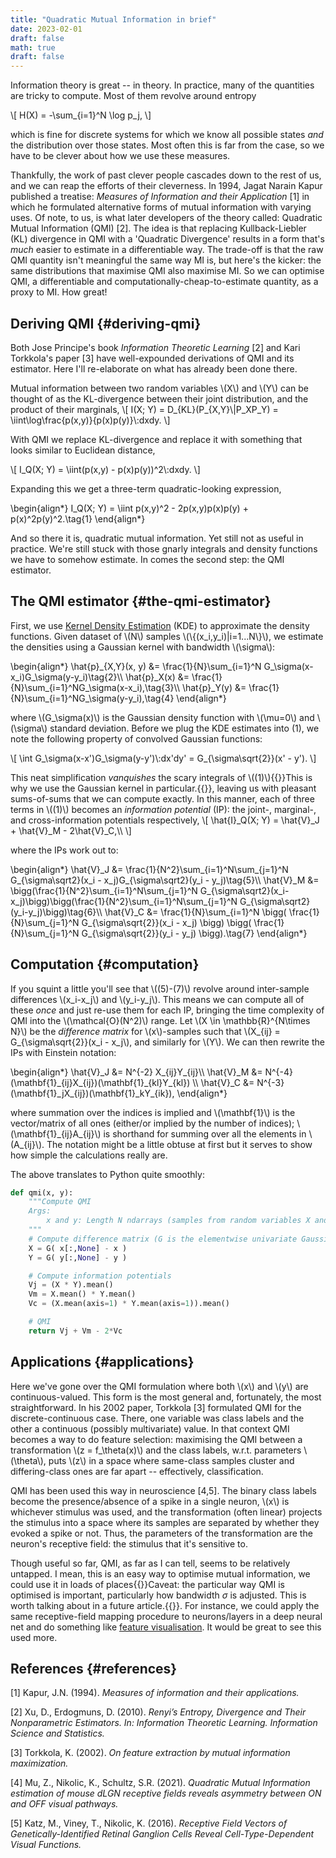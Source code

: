 ```yaml
---
title: "Quadratic Mutual Information in brief"
date: 2023-02-01
draft: false
math: true
draft: false
---
```


Information theory is great -- in theory. In practice, many of the quantities are tricky to compute. Most of them revolve around entropy

\\[
H(X) = -\sum\_{i=1}^N \log p\_j,
\\]

which is fine for discrete systems for which we know all possible states _and_ the distribution over those states. Most often this is far from the case, so we have to be clever about how we use these measures.

Thankfully, the work of past clever people cascades down to the rest of us, and we can reap the efforts of their cleverness. In 1994, Jagat Narain Kapur published a treatise: _Measures of Information and their Application_ [1] in which he formulated alternative forms of mutual information with varying uses. Of note, to us, is what later developers of the theory called: Quadratic Mutual Information (QMI) [2]. The idea is that replacing Kullback-Liebler (KL) divergence in QMI with a 'Quadratic Divergence' results in a form that's _much_ easier to estimate in a differentiable way. The trade-off is that the raw QMI quantity isn't meaningful the same way MI is, but here's the kicker: the same distributions that maximise QMI also maximise MI. So we can optimise QMI, a differentiable and computationally-cheap-to-estimate quantity, as a proxy to MI. How great!


## Deriving QMI {#deriving-qmi}

Both Jose Principe's book _Information Theoretic Learning_ [2] and Kari Torkkola's paper [3] have well-expounded derivations of QMI and its estimator. Here I'll re-elaborate on what has already been done there.

Mutual information between two random variables \\(X\\) and \\(Y\\) can be thought of as the KL-divergence between their joint distribution, and the product of their marginals,
\\[
I(X; Y) = D\_{KL}(P\_{X,Y}\\|P\_XP\_Y) = \iint\log\frac{p(x,y)}{p(x)p(y)}\\:dxdy.
\\]

With QMI we replace KL-divergence and replace it with something that looks similar to Euclidean distance,

\\[
I\_Q(X; Y) = \iint(p(x,y) - p(x)p(y))^2\\:dxdy.
\\]

Expanding this we get a three-term quadratic-looking expression,

\begin{align\*}
I\_Q(X; Y) = \iint p(x,y)^2 - 2p(x,y)p(x)p(y) + p(x)^2p(y)^2.\tag{1}
\end{align\*}

And so there it is, quadratic mutual information. Yet still not as useful in practice. We're still stuck with those gnarly integrals and density functions we have to somehow estimate. In comes the second step: the QMI estimator.


## The QMI estimator {#the-qmi-estimator}

First, we use [Kernel Density Estimation](https://www.wikiwand.com/en/Kernel_density_estimation) (KDE) to approximate the density functions. Given dataset of \\(N\\) samples \\(\\{(x\_i,y\_i)|i=1...N\\}\\), we estimate the densities using a Gaussian kernel with bandwidth \\(\sigma\\):

\begin{align\*}
\hat{p}\_{X,Y}(x, y) &= \frac{1}{N}\sum\_{i=1}^N G\_\sigma(x-x\_i)G\_\sigma(y-y\_i)\tag{2}\\\\
\hat{p}\_X(x) &= \frac{1}{N}\sum\_{i=1}^NG\_\sigma(x-x\_i),\tag{3}\\\\
\hat{p}\_Y(y) &= \frac{1}{N}\sum\_{i=1}^NG\_\sigma(y-y\_i),\tag{4}
\end{align\*}

where \\(G\_\sigma(x)\\) is the Gaussian density function with \\(\mu=0\\) and \\(\sigma\\) standard deviation. Before we plug the KDE estimates into (1), we note the following property of convolved Gaussian functions:

\\[
\int G\_\sigma(x-x')G\_\sigma(y-y')\\:dx'dy' = G\_{\sigma\sqrt{2}}(x' - y').
\\]

This neat simplification _vanquishes_ the scary integrals of \\((1)\\){{<sidenote>}}This is why we use the Gaussian kernel in particular.{{</sidenote>}},
leaving us with pleasant sums-of-sums that we can compute exactly. In this manner, each of three terms in \\((1)\\) becomes an _information potential_ (IP): the joint-, marginal-, and cross-information potentials respectively,
\\[
\hat{I}\_Q(X; Y) = \hat{V}\_J + \hat{V}\_M - 2\hat{V}\_C,\\\\
\\]

where the IPs work out to:

\begin{align\*}
\hat{V}\_J &= \frac{1}{N^2}\sum\_{i=1}^N\sum\_{j=1}^N G\_{\sigma\sqrt2}(x\_i - x\_j)G\_{\sigma\sqrt2}(y\_i - y\_j)\tag{5}\\\\
\hat{V}\_M &= \bigg(\frac{1}{N^2}\sum\_{i=1}^N\sum\_{j=1}^N G\_{\sigma\sqrt2}(x\_i-x\_j)\bigg)\bigg(\frac{1}{N^2}\sum\_{i=1}^N\sum\_{j=1}^N G\_{\sigma\sqrt2}(y\_i-y\_j)\bigg)\tag{6}\\\\
\hat{V}\_C &= \frac{1}{N}\sum\_{i=1}^N
\bigg( \frac{1}{N}\sum\_{j=1}^N G\_{\sigma\sqrt{2}}(x\_i - x\_j) \bigg)
\bigg( \frac{1}{N}\sum\_{j=1}^N G\_{\sigma\sqrt{2}}(y\_i - y\_j) \bigg).\tag{7}
\end{align\*}


## Computation {#computation}

If you squint a little you'll see that \\((5)-(7)\\) revolve around inter-sample differences \\(x\_i-x\_j\\) and \\(y\_i-y\_j\\). This means we can compute all of these _once_ and just re-use them for each IP, bringing the time complexity of QMI into the \\(\mathcal{O}(N^2)\\) range. Let \\(X \in \mathbb{R}^{N\times N}\\) be the _difference matrix_ for \\(x\\)-samples such that \\(X\_{ij} = G\_{\sigma\sqrt{2}}(x\_i - x\_j\\), and similarly for \\(Y\\). We can then rewrite the IPs  with Einstein notation:

\begin{align\*}
\hat{V}\_J &= N^{-2} X\_{ij}Y\_{ij}\\\\
\hat{V}\_M &= N^{-4} (\mathbf{1}\_{ij}X\_{ij})(\mathbf{1}\_{kl}Y\_{kl}) \\\\
\hat{V}\_C &= N^{-3} (\mathbf{1}\_jX\_{ij})(\mathbf{1}\_kY\_{ik}),
\end{align\*}

where summation over the indices is implied and \\(\mathbf{1}\\) is the vector/matrix of all ones (either/or implied by the number of indices); \\(\mathbf{1}\_{ij}A\_{ij}\\) is shorthand for summing over all the elements in \\(A\_{ij}\\). The notation might be a little obtuse at first but it serves to show how simple the calculations really are.

The above translates to Python quite smoothly:

```python
def qmi(x, y):
    """Compute QMI
    Args:
        x and y: Length N ndarrays (samples from random variables X and Y)
    """
    # Compute difference matrix (G is the elementwise univariate Gaussian pdf)
    X = G( x[:,None] - x )
    Y = G( y[:,None] - y )

    # Compute information potentials
    Vj = (X * Y).mean()
    Vm = X.mean() * Y.mean()
    Vc = (X.mean(axis=1) * Y.mean(axis=1)).mean()

    # QMI
    return Vj + Vm - 2*Vc
```


## Applications {#applications}

Here we've gone over the QMI formulation where both \\(x\\) and \\(y\\) are continuous-valued. This form is the most general and, fortunately, the most straightforward. In his 2002 paper, Torkkola [3] formulated QMI for the discrete-continuous case. There, one variable was class labels and the other a continuous (possibly multivariate) value. In that context QMI becomes a way to do feature selection: maximising the QMI between a transformation \\(z = f\_\theta(x)\\) and the class labels, w.r.t. parameters \\(\theta\\), puts \\(z\\) in a space where same-class samples cluster and differing-class ones are far apart -- effectively, classification.

QMI has been used this way in neuroscience [4,5]. The binary class labels become the presence/absence of a spike in a single neuron, \\(x\\) is whichever stimulus was used, and the transformation (often linear) projects the stimulus into a space where its samples are separated by whether they evoked a spike or not. Thus, the parameters of the transformation are the neuron's receptive field: the stimulus that it's sensitive to.

Though useful so far, QMI, as far as I can tell, seems to be relatively untapped. I mean, this is an easy way to optimise mutual information, we could use it in loads of places{{<sidenote>}}Caveat: the particular way QMI is optimised is important, particularly how bandwidth $\sigma$ is adjusted. This is worth talking about in a future article.{{</sidenote>}}. For instance, we could apply the same receptive-field mapping procedure to neurons/layers in a deep neural net and do something like [feature visualisation](https://distill.pub/2017/feature-visualization/). It would be great to see this used more.


## References {#references}

[1] Kapur, J.N. (1994). _Measures of information and their applications._

[2] Xu, D., Erdogmuns, D. (2010). _Renyi’s Entropy, Divergence and Their Nonparametric Estimators. In: Information Theoretic Learning. Information Science and Statistics._

[3] Torkkola, K. (2002). _On feature extraction by mutual information maximization._

[4] Mu, Z., Nikolic, K., Schultz, S.R. (2021). _Quadratic Mutual Information estimation of mouse dLGN receptive fields reveals asymmetry between ON and OFF visual pathways._

[5] Katz, M., Viney, T., Nikolic, K. (2016). _Receptive Field Vectors of Genetically-Identified Retinal Ganglion Cells Reveal Cell-Type-Dependent Visual Functions._

